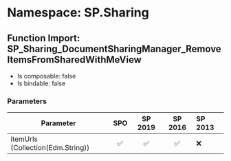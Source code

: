 # Namespace: SP.Sharing

## Function Import: SP_Sharing_DocumentSharingManager_RemoveItemsFromSharedWithMeView

- Is composable: false
- Is bindable: false

### Parameters

Parameter | SPO | SP 2019 | SP 2016 | SP 2013
----------|:---:|:-------:|:-------:|:-------
itemUrls (Collection(Edm.String)) | ✅ | ✅ | ✅ | ❌